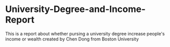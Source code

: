 # University-Degree-and-Income-Report
This is a report about whether pursing a university degree increase people's income or wealth created by Chen Dong from Boston University
